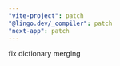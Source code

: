 ```yaml
---
"vite-project": patch
"@lingo.dev/_compiler": patch
"next-app": patch
---
```


fix dictionary merging
